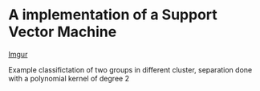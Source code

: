 # A implementation of a Support Vector Machine

[Imgur](https://i.imgur.com/gtMJpD4.png)


Example classifictation of two groups in different cluster, separation done 
with a polynomial kernel of degree 2
